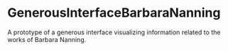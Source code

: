 # GenerousInterfaceBarbaraNanning
A prototype of a generous interface visualizing information related to the works of Barbara Nanning.
